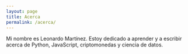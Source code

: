 ```yaml
---
layout: page
title: Acerca
permalink: /acerca/
---
```


Mi nombre es Leonardo Martínez. Estoy dedicado a aprender y a escribir acerca de Python, JavaScript,
criptomonedas y ciencia de datos.
